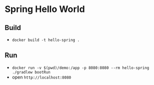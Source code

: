# Spring Hello World
## Build
- `docker build -t hello-spring .`
## Run
- `docker run -v $(pwd)/demo:/app -p 8080:8080 --rm hello-spring ./gradlew bootRun`
- open `http://localhost:8080`